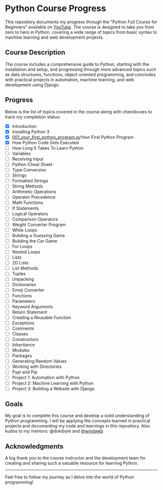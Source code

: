 # Python Course Progress

This repository documents my progress through the "Python Full Course for Beginners" available on [YouTube](https://www.youtube.com/watch?v=_uQrJ0TkZlc). The course is designed to take you from zero to hero in Python, covering a wide range of topics from basic syntax to machine learning and web development projects.

## Course Description

The course includes a comprehensive guide to Python, starting with the installation and setup, and progressing through more advanced topics such as data structures, functions, object-oriented programming, and concludes with practical projects in automation, machine learning, and web development using Django.

## Progress

Below is the list of topics covered in the course along with checkboxes to track my completion status:

- [x] Introduction
- [x] Installing Python 3
- [x] [001_your_first_python_program.py](001_your_first_python_program.py)Your First Python Program
- [x] How Python Code Gets Executed
- [ ] How Long It Takes To Learn Python
- [ ] Variables
- [ ] Receiving Input
- [ ] Python Cheat Sheet
- [ ] Type Conversion
- [ ] Strings
- [ ] Formatted Strings
- [ ] String Methods
- [ ] Arithmetic Operations
- [ ] Operator Precedence
- [ ] Math Functions
- [ ] If Statements
- [ ] Logical Operators
- [ ] Comparison Operators
- [ ] Weight Converter Program
- [ ] While Loops
- [ ] Building a Guessing Game
- [ ] Building the Car Game
- [ ] For Loops
- [ ] Nested Loops
- [ ] Lists
- [ ] 2D Lists
- [ ] List Methods
- [ ] Tuples
- [ ] Unpacking
- [ ] Dictionaries
- [ ] Emoji Converter
- [ ] Functions
- [ ] Parameters
- [ ] Keyword Arguments
- [ ] Return Statement
- [ ] Creating a Reusable Function
- [ ] Exceptions
- [ ] Comments
- [ ] Classes
- [ ] Constructors
- [ ] Inheritance
- [ ] Modules
- [ ] Packages
- [ ] Generating Random Values
- [ ] Working with Directories
- [ ] Pypi and Pip
- [ ] Project 1: Automation with Python
- [ ] Project 2: Machine Learning with Python
- [ ] Project 3: Building a Website with Django

## Goals

My goal is to complete this course and develop a solid understanding of Python programming. I will be applying the concepts learned in practical projects and documenting my code and learnings in this repository. Also kudos to my mentors: @dokibyte and @[windweb](https://www.github.com/windweb/)

## Acknowledgments

A big thank you to the course instructor and the development team for creating and sharing such a valuable resource for learning Python.

---

Feel free to follow my journey as I delve into the world of Python programming!